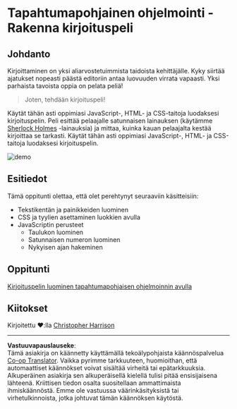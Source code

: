<!--
CO_OP_TRANSLATOR_METADATA:
{
  "original_hash": "957547b822c40042e07d591c4fbfde4f",
  "translation_date": "2025-08-27T21:07:27+00:00",
  "source_file": "4-typing-game/README.md",
  "language_code": "fi"
}
-->
# Tapahtumapohjainen ohjelmointi - Rakenna kirjoituspeli

## Johdanto

Kirjoittaminen on yksi aliarvostetuimmista taidoista kehittäjälle. Kyky siirtää ajatukset nopeasti päästä editoriin antaa luovuuden virrata vapaasti. Yksi parhaista tavoista oppia on pelata peliä!

> Joten, tehdään kirjoituspeli!

Käytät tähän asti oppimiasi JavaScript-, HTML- ja CSS-taitoja luodaksesi kirjoituspelin. Peli esittää pelaajalle satunnaisen lainauksen (käytämme [Sherlock Holmes](https://en.wikipedia.org/wiki/Sherlock_Holmes) -lainauksia) ja mittaa, kuinka kauan pelaajalta kestää kirjoittaa se tarkasti. Käytät tähän asti oppimiasi JavaScript-, HTML- ja CSS-taitoja luodaksesi kirjoituspelin.

![demo](../../../4-typing-game/images/demo.gif)

## Esitiedot

Tämä oppitunti olettaa, että olet perehtynyt seuraaviin käsitteisiin:

- Tekstikentän ja painikkeiden luominen
- CSS ja tyylien asettaminen luokkien avulla
- JavaScriptin perusteet
  - Taulukon luominen
  - Satunnaisen numeron luominen
  - Nykyisen ajan hakeminen

## Oppitunti

[Kirjoituspelin luominen tapahtumapohjaisen ohjelmoinnin avulla](./typing-game/README.md)

## Kiitokset

Kirjoitettu ♥️:lla [Christopher Harrison](http://www.twitter.com/geektrainer)

---

**Vastuuvapauslauseke**:  
Tämä asiakirja on käännetty käyttämällä tekoälypohjaista käännöspalvelua [Co-op Translator](https://github.com/Azure/co-op-translator). Vaikka pyrimme tarkkuuteen, huomioithan, että automaattiset käännökset voivat sisältää virheitä tai epätarkkuuksia. Alkuperäinen asiakirja sen alkuperäisellä kielellä tulisi pitää ensisijaisena lähteenä. Kriittisen tiedon osalta suositellaan ammattimaista ihmiskäännöstä. Emme ole vastuussa väärinkäsityksistä tai virhetulkinnoista, jotka johtuvat tämän käännöksen käytöstä.